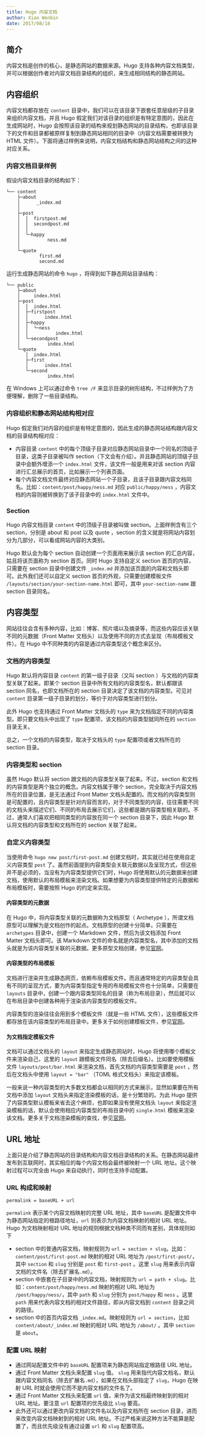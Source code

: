 ```yaml
---
title: Hugo 内容文档
author: Xiao Wenbin
date: 2017/08/18
---
```


## 简介

内容文档是创作的核心，是静态网站的数据来源。Hugo 支持各种内容文档类型，并可以根据创作者对内容文档目录结构的组织，来生成相同结构的静态网站。

## 内容组织

内容文档都存放在 `content` 目录中，我们可以在该目录下嵌套任意层级的子目录来组织内容文档，并且 Hugo 假定我们对该目录的组织是有特定意图的，因此在生成网站时，Hugo 会按照该目录的结构来规划静态网站的目录结构，也即该目录下的文件和目录都被原样复制到静态网站相同的目录中（内容文档需要被转换为 HTML 文件）。下面将通过样例来说明，内容文档结构和静态网站结构之间的这种对应关系。

### 内容文档目录样例

假设内容文档目录的结构如下：

```
└── content
    ├─about
    │      _index.md
    │
    ├─post
    │  │  firstpost.md
    │  │  secondpost.md
    │  │
    │  └─happy
    │          ness.md
    │
    └─quote
            first.md
            second.md
```

运行生成静态网站的命令 `hugo` ，将得到如下静态网站目录结构：

```
└── public
    ├─about
    │     index.html
    ├─post
    │  │  index.html
    │  ├─firstpost
    │  │      index.html
    │  ├─happy
    │  │  └─ness
    │  │          index.html
    │  └─secondpost
    │          index.html
    └─quote
       │  index.html
       ├─first
       │      index.html
       └─second
               index.html
```

在 Windows 上可以通过命令 `tree /F` 来显示目录的树形结构，不过样例为了方便理解，删除了一些目录结构。

### 内容组织和静态网站结构相对应

Hugo 假定我们对内容的组织是有特定意图的，因此生成的静态网站结构跟内容文档的目录结构相对应：

* 内容目录 `content` 中的每个顶级子目录对应静态网站目录中一个同名的顶级子目录，这类子目录被叫作 section（下文会有介绍）。并且静态网站的顶级子目录中会额外增添一个 `index.html` 文件，该文件一般是用来对该 section 内容进行汇总展示的首页，比如展示一个列表页面。
* 每个内容文档文件最终对应静态网站一个子目录，且该子目录跟内容文档同名。比如：`content/post/happy/ness.md` 对应 `public/happy/ness` ，内容文档的内容则被转换到了该子目录中的 `index.html` 文件中。

### Section

Hugo 内容文档目录 `content` 中的顶级子目录被叫做 section。上面样例含有三个 section，分别是 about 和 post  以及 quote ，section 的含义就是将网站内容划分为几部分，可以看成网站内容的大类别。

Hugo 默认会为每个 section 自动创建一个页面用来展示该 section 的汇总内容，姑且将该页面称为 section 首页。同时 Hugo 支持自定义 section 首页的内容，只需要在 section 目录中创建文件 `_index.md` 并添加该页面的内容和文档头即可。此外我们还可以自定义 section 首页的外观，只需要创建模板文件 `/layouts/section/your-section-name.html` 即可，其中 `your-section-name` 跟 section 目录同名。

## 内容类型

网站往往会含有多种内容，比如：博客、照片墙以及摘录等，而这些内容应该关联不同的元数据（Front Matter 文档头）以及使用不同的方式去呈现（布局模板文件）。在 Hugo 中不同种类的内容是通过内容类型这个概念来区分。

### 文档的内容类型

Hugo 默认将内容目录 `content` 的第一级子目录（又叫 section ）与文档的内容类型关联了起来。即某个 section 目录中所有文档的内容类型名，默认都跟该 section 同名，也即文档所在的 section 目录决定了该文档的内容类型。可见对 `content` 目录第一级子目录的划分，等价于对内容类型进行划分。

此外 Hugo 也支持通过 Front Matter 文档头的 `type` 来为文档指定不同的内容类型。即只要文档头中出现了 `type` 配置项，该文档的内容类型就同所在的 `section` 目录无关。

总之，一个文档的内容类型，取决于文档头的 `type` 配置项或者文档所在的 section 目录。

### 内容类型和 section

虽然 Hugo 默认将 section 跟文档的内容类型关联了起来。不过，section 和文档的内容类型是两个独立的概念。内容文档属于哪个 section，完全取决于内容文档所在的目录位置，是无法通过 Front Matter 文档头配置的。而文档的内容类型则是可配置的，且内容类型是针对内容而言的，对于不同类型的内容，往往需要不同的文档头来描述它们、不同的布局去展示它们，这些都是跟内容类型相关联的。不过，通常人们喜欢把相同类型的内容放在同一个 section 目录下，因此 Hugo 默认将文档的内容类型和文档所在的 section 关联了起来。

### 自定义内容类型

当使用命令 `hugo new post/first-post.md` 创建文档时，其实就已经在使用自定义内容类型 `post` 了。虽然前面提到内容类型会关联元数据以及呈现方式，但这些并不是必须的，当没有为内容类型提供它们时，Hugo 将使用默认的元数据来创建文档，使用默认的布局模板来渲染文档。如果想要为内容类型提供特定的元数据和布局模板时，需要按照 Hugo 的约定来实现。

#### 内容类型的元数据

在 Hugo 中，将内容类型关联的元数据称为文档原型（ Archetype ），所谓文档原型可以理解为是文档创作的起点。文档原型的创建十分简单，只需要在 `archetypes` 目录中，创建一个 Markdown 文件，然后为该文档添加 Front Matter 文档头即可。该 Markdown 文件的命名就是内容类型名，其中添加的文档头就是为该内容类型关联的元数据。更多原型文档创建，参见[官网](https://gohugo.io/content-management/archetypes/)。

#### 内容类型的布局模板

文档进行渲染并生成静态网页，依赖布局模板文件。而且通常特定的内容类型会具有不同的呈现方式，要为内容类型指定专用的布局模板文件也十分简单，只需要在 `layouts` 目录中，创建一个跟内容类型同名的目录（称为布局目录），然后就可以在布局目录中创建各种用于渲染该内容类型的模板文件。

内容类型的渲染往往会用到多个模板文件（就是一些 HTML 文件），这些模板文件都存放在该内容类型的布局目录中。更多关于如何创建模板文件，参见[官网](https://gohugo.io/templates/)。

#### 为文档指定模板文件

文档可以通过文档头的 `layout` 来指定生成静态网站时，Hugo 将使用哪个模板文件来渲染自己，这里的 `layout` 跟模板文件同名（除去后缀名）。比如要使用模板文件 `layouts/post/bar.html` 来渲染文档，首先文档的内容类型需要是 `post` ，然后在文档头中使用 `layout = "bar"` （TOML 格式文档头）来指定该模板。

一般来说一种内容类型的大多数文档都会以相同的方式来展示，显然如果要在所有文档中添加 `layout` 文档头来指定渲染模板的话，是十分繁琐的。为此 Hugo 提供了内容类型默认模板来省去这个麻烦，也即如果没有使用文档头 `layout` 来指定渲染模板的话，默认会使用相应内容类型的布局目录中的 `single.html` 模板来渲染该文档。更多关于文档渲染模板的查找，参见[官网](https://gohugo.io/templates/single-page-templates/#single-page-template-lookup-order)。

## URL 地址

上面只是介绍了静态网站的目录结构和内容文档目录结构的关系。在静态网站最终发布到互联网时，其实相应的每个内容文档会最终被映射一个 URL 地址。这个映射过程可以完全由 Hugo 来自动执行，同时也支持手动配置。

### URL 构成和映射

```
permalink = baseURL + url
```

`permalink` 表示某个内容文档映射的完整 URL 地址，其中 `baseURL` 是配置文件中为静态网站指定的根路径地址，`url` 则表示为内容文档映射的相对 URL 地址。Hugo 为文档映射相对 URL 地址的规则根据文档种类不同而有差别，具体规则如下

* section 中的普通内容文档，映射规则为 `url = section + slug`。比如：`content/post/first-post.md` 映射的相对 URL 地址为 `/post/first-post/`，其中 `section` 和 `slug` 分别是 `post` 和 `first-post` 。这里 `slug` 用来表示内容文档的文件名（除去扩展名`.md`）。
* section 中嵌套在子目录中的内容文档，映射规则为 `url = path + slug`。比如：`content/post/happy/ness.md` 映射的相对 URL 地址为 `/post/happy/ness/`，其中 `path` 和 `slug` 分别为 `post/happy` 和 `ness` 。这里 `path` 用来代表内容文档的相对文件路径，即从内容文档到 `content` 目录之间的路径。
* section 中的首页内容文档 `_index.md`。映射规则为 `url = section`，比如 `content/about/_index.md` 映射的相对 URL 地址为 `/about/` 。其中 `section` 是 `about`。

### 配置 URL 映射

* 通过网站配置文件中的 `baseURL` 配置项来为静态网站指定根路径 URL 地址。
* 通过 Front Matter 文档头来配置 `slug` 值。 `slug` 用来指代内容文档名，默认跟内容文档同名（除去扩展名`.md`），如果在文档头部指定了 `slug`，Hugo 在映射 URL 时就会使用它而不是内容文档的文件名了。
* 通过 Front Matter 文档头来配置 `url` 值，来作为该文档最终映射到的相对 URL 地址。要注意 `url` 配置项的优先级比 `slug` 要高。
* 此外还可以通过更改内容文档的文件名以及内容文档所在 section 目录，进而来改变内容文档映射到的相对 URL 地址。不过严格来说这种方法不能算是配置了，而且优先级没有通过设置 `url` 和 `slug` 配置项高。




